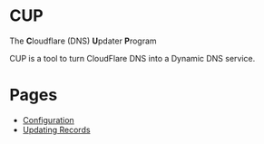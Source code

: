 # CUP

The **C**loudflare (DNS) **U**pdater **P**rogram

CUP is a tool to turn CloudFlare DNS into a Dynamic DNS service.

# Pages

- [Configuration](configuration.md)
- [Updating Records](update.md)